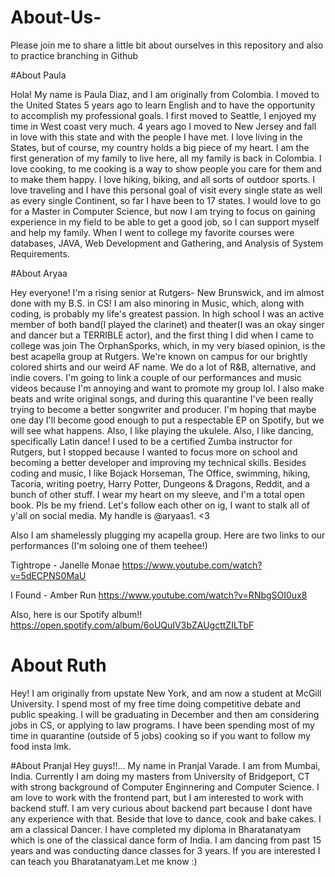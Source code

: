 # About-Us-
Please join me to share a little bit about ourselves in this repository and also to practice branching in Github


#About Paula

Hola! My name is Paula Diaz, and I am originally from Colombia. I moved to the United States 5 years ago to learn English and to have the opportunity to accomplish my professional goals. I first moved to Seattle, I enjoyed my time in West coast very much. 4 years ago I moved to New Jersey and fall
in love with this state and with the people I have met. I love living in the States, but of course, my country holds a big piece of my heart. I am the
first generation of my family to live here, all my family is back in Colombia. I love cooking, to me cooking is a way to show people you care for them and to make them happy. I love hiking, biking, and all sorts of outdoor sports. I love traveling and I have this personal goal of visit every single state as well as every single Continent, so far I have been to 17 states. I would love to go for a Master in Computer Science, but now I am trying to focus on gaining experience in my field to be able to get a good job, so I can support myself and help my family. When I went to college my favorite courses were databases, JAVA, Web Development and Gathering, and Analysis of System Requirements.  


#About Aryaa

Hey everyone! I'm a rising senior at Rutgers- New Brunswick, and im almost done with my B.S. in CS! I am also minoring in Music, which, along with coding, is probably my life's greatest passion. In high school I was an active member of both band(I played the clarinet) and theater(I was an okay singer and dancer but a TERRIBLE actor), and the first thing I did when I came to college was join The OrphanSporks, which, in my very biased opinion, is the best acapella group at Rutgers. We're known on campus for our brightly colored shirts and our weird AF name. We do a lot of R&B, alternative, and indie covers. I'm going to link a couple of our performances and music videos because I'm annoying and want to promote my group lol. I also make beats and write original songs, and during this quarantine I've been really trying to become a better songwriter and producer. I'm hoping that maybe one day I'll become good enough to put a respectable EP on Spotify, but we will see what happens. Also, I like playing the ukulele. Also, I like dancing, specifically Latin dance! I used to be a certified Zumba instructor for Rutgers, but I stopped because I wanted to focus more on school and becoming a better developer and improving my technical skills. Besides coding and music, I like Bojack Horseman, The Office, swimming, hiking, Tacoria, writing poetry, Harry Potter, Dungeons & Dragons, Reddit, and a bunch of other stuff. I wear my heart on my sleeve, and I'm a total open book. Pls be my friend. Let's follow each other on ig, I want to stalk all of y'all on social media. My handle is @aryaas1. <3

Also I am shamelessly plugging my acapella group. Here are two links to our performances (I'm soloing one of them teehee!)

Tightrope - Janelle Monae https://www.youtube.com/watch?v=5dECPNS0MaU

I Found - Amber Run https://www.youtube.com/watch?v=RNbgSOI0ux8

Also, here is our Spotify album!! https://open.spotify.com/album/6oUQuIV3bZAUgcttZILTbF


# About Ruth
Hey! I am originally from upstate New York, and am now a student at McGill University. I spend most of my free time doing competitive debate and public speaking. I will be graduating in December and then am considering jobs in CS, or applying to law programs. I have been spending most of my time in quarantine (outside of 5 jobs) cooking so if you want to follow my food insta lmk.



#About Pranjal
Hey guys!!... My name in Pranjal Varade. I am from Mumbai, India. Currently I am doing my masters from University of Bridgeport, CT with strong background of Computer Enginnering and Computer Science. I am love to work with the frontend part, but I am interested to work with backend stuff. I am very curious about backend part because I dont have any experience with that. Beside that love to dance, cook and bake cakes. I am a classical Dancer. I have completed my  diploma in Bharatanatyam which is one of the classical dance form of India. I am dancing from past 15 years and was conducting dance classes for 3 years. If you are interested I can teach you Bharatanatyam.Let me know :)

